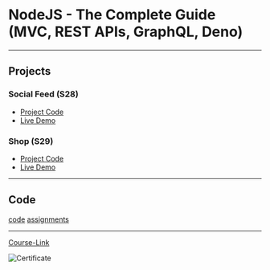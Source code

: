 # NodeJS - The Complete Guide (MVC, REST APIs, GraphQL, Deno)

---

## Projects

### Social Feed (S28)

- [Project Code](./Projects/01-Social-Feed/)
- [Live Demo](https://social-feed-gryo.onrender.com/)

### Shop (S29)

- [Project Code](./Projects/02-Shop/)
- [Live Demo](https://node-4y1s.onrender.com/)

---

## Code

[code](Code)
[assignments](Code/Assignments/)

---

[Course-Link](https://www.udemy.com/course/nodejs-the-complete-guide/)<br>

![Certificate](https://udemy-certificate.s3.amazonaws.com/image/UC-b8bd71ca-48f6-4ef0-be42-8471883bf48b.jpg)
<br>
